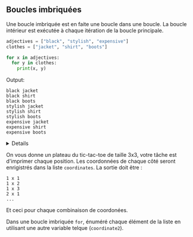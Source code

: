 ## Boucles imbriquées

Une boucle imbriquée est en faite une boucle dans une boucle. La boucle intérieur est exécutée
à chaque itération de la boucle principale.


```python
adjectives = ["black", "stylish", "expensive"]
clothes = ["jacket", "shirt", "boots"]

for x in adjectives:
  for y in clothes:
    print(x, y)
```
Output:
```text
black jacket
black shirt
black boots
stylish jacket
stylish shirt
stylish boots
expensive jacket
expensive shirt
expensive boots
```
<details>

Notez que n'importe quel type de boucle permet d'être imbriquée.
Par exemple, la boucle [`while` loop](course://Boucles/La boucle while) (voir chapitre sur la boucle while) 
peut être imbriquée à l'intérieur d'une boucle `for` ou vice et versa.
</details>

On vous donne un plateau du tic-tac-toe de taille 3x3, votre tâche est d'imprimer chaque position. 
Les coordonnées de chaque côté seront enrigistrés dans la liste `coordinates`. La sortie doit être :
```text
1 x 1
1 x 2
1 x 3
2 x 1
...
```
Et ceci pour chaque combinaison de coordonées.

<div class="hint">

Dans une boucle imbriquée `for`, énuméré chaque élément de la liste en utilisant une autre variable telque (`coordinate2`).
</div>
